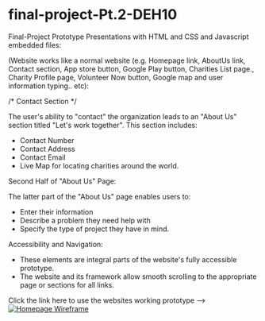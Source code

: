 # final-project-Pt.2-DEH10

Final-Project Prototype Presentations with HTML and CSS and Javascript embedded files:

(Website works like a normal website (e.g. Homepage link, AboutUs link, Contact section, App store button, Google Play button, Charities List page., Charity Profile page, Volunteer Now button, Google map and user information typing.. etc):

/* Contact Section */

The user's ability to "contact" the organization leads to an "About Us" section titled "Let's work together".
This section includes:
- Contact Number
- Contact Address
- Contact Email
- Live Map for locating charities around the world.

Second Half of "About Us" Page:

The latter part of the "About Us" page enables users to:
- Enter their information
- Describe a problem they need help with
- Specify the type of project they have in mind.
  
Accessibility and Navigation:
- These elements are integral parts of the website's fully accessible prototype.
- The website and its framework allow smooth scrolling to the appropriate page or sections for all links.

Click the link here to use the websites working prototype --> [![Homepage Wireframe](https://img.shields.io/badge/Help-Hub-gold)](https://mockitt.wondershare.com/proto/KL4glsqisb0h8abrjoBnPt/sharing?view_mode=device&screen=rbpU8Kle1LgqQFc3J&canvasId=rcU8Kle1TpAyPOKL)
